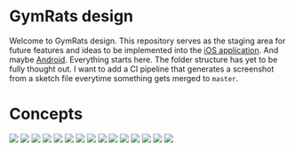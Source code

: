 # GymRats design

Welcome to GymRats design. This repository serves as the staging area for future features and ideas to be implemented into the [iOS application](https://gitlab.com/gym-rats/ios-app). And maybe [Android](https://gitlab.com/gym-rats/android-app). Everything starts here. The folder structure has yet to be fully thought out. I want to add a CI pipeline that generates a screenshot from a sketch file everytime something gets merged to `master`.

# Concepts

<img src=".gitlab/1.png">
<img src=".gitlab/2.png">
<img src=".gitlab/3.png">
<img src=".gitlab/4.png">
<img src=".gitlab/5.png">
<img src=".gitlab/6.png">
<img src=".gitlab/7.png">
<img src=".gitlab/10.png">
<img src=".gitlab/8.png">
<img src=".gitlab/9.png">
<img src=".gitlab/11.png">
<img src=".gitlab/12.png">
<img src=".gitlab/site.png">
<img src=".gitlab/watch.png">
<img src=".gitlab/profile.png">
